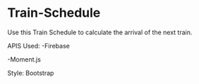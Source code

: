 # Train-Schedule
Use this Train Schedule to calculate the arrival of the next train. 

APIS Used:
-Firebase

-Moment.js


Style:
Bootstrap

